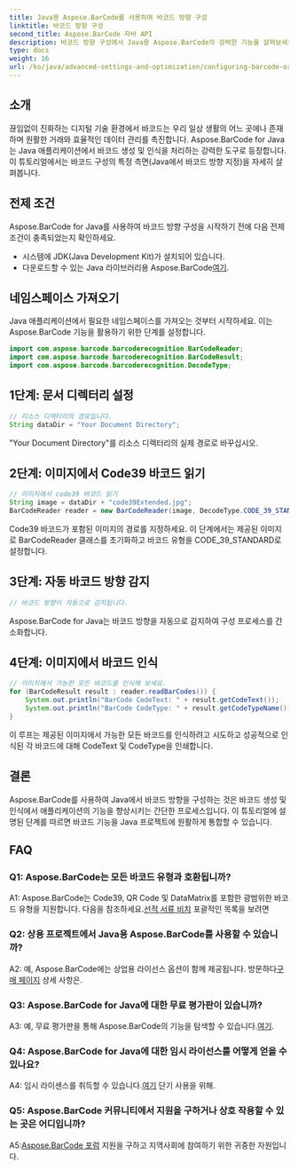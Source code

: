 ```yaml
---
title: Java용 Aspose.BarCode를 사용하여 바코드 방향 구성
linktitle: 바코드 방향 구성
second_title: Aspose.BarCode 자바 API
description: 바코드 방향 구성에서 Java용 Aspose.BarCode의 강력한 기능을 살펴보세요. Java 애플리케이션의 원활한 통합 및 인식을 위한 포괄적인 가이드입니다.
type: docs
weight: 16
url: /ko/java/advanced-settings-and-optimization/configuring-barcode-orientation/
---
```

## 소개

끊임없이 진화하는 디지털 기술 환경에서 바코드는 우리 일상 생활의 어느 곳에나 존재하며 원활한 거래와 효율적인 데이터 관리를 촉진합니다. Aspose.BarCode for Java는 Java 애플리케이션에서 바코드 생성 및 인식을 처리하는 강력한 도구로 등장합니다. 이 튜토리얼에서는 바코드 구성의 특정 측면(Java에서 바코드 방향 지정)을 자세히 살펴봅니다.

## 전제 조건

Aspose.BarCode for Java를 사용하여 바코드 방향 구성을 시작하기 전에 다음 전제 조건이 충족되었는지 확인하세요.

- 시스템에 JDK(Java Development Kit)가 설치되어 있습니다.
-  다운로드할 수 있는 Java 라이브러리용 Aspose.BarCode[여기](https://releases.aspose.com/barcode/java/).

## 네임스페이스 가져오기

Java 애플리케이션에서 필요한 네임스페이스를 가져오는 것부터 시작하세요. 이는 Aspose.BarCode 기능을 활용하기 위한 단계를 설정합니다.

```java
import com.aspose.barcode.barcoderecognition.BarCodeReader;
import com.aspose.barcode.barcoderecognition.BarCodeResult;
import com.aspose.barcode.barcoderecognition.DecodeType;


```

## 1단계: 문서 디렉터리 설정

```java
// 리소스 디렉터리의 경로입니다.
String dataDir = "Your Document Directory";
```

"Your Document Directory"를 리소스 디렉터리의 실제 경로로 바꾸십시오.

## 2단계: 이미지에서 Code39 바코드 읽기

```java
// 이미지에서 code39 바코드 읽기
String image = dataDir + "code39Extended.jpg";
BarCodeReader reader = new BarCodeReader(image, DecodeType.CODE_39_STANDARD);
```

Code39 바코드가 포함된 이미지의 경로를 지정하세요. 이 단계에서는 제공된 이미지로 BarCodeReader 클래스를 초기화하고 바코드 유형을 CODE_39_STANDARD로 설정합니다.

## 3단계: 자동 바코드 방향 감지

```java
// 바코드 방향이 자동으로 감지됩니다.
```

Aspose.BarCode for Java는 바코드 방향을 자동으로 감지하여 구성 프로세스를 간소화합니다.

## 4단계: 이미지에서 바코드 인식

```java
// 이미지에서 가능한 모든 바코드를 인식해 보세요.
for (BarCodeResult result : reader.readBarCodes()) {
    System.out.println("BarCode CodeText: " + result.getCodeText());
    System.out.println("BarCode CodeType: " + result.getCodeTypeName());
}
```

이 루프는 제공된 이미지에서 가능한 모든 바코드를 인식하려고 시도하고 성공적으로 인식된 각 바코드에 대해 CodeText 및 CodeType을 인쇄합니다.

## 결론

Aspose.BarCode를 사용하여 Java에서 바코드 방향을 구성하는 것은 바코드 생성 및 인식에서 애플리케이션의 기능을 향상시키는 간단한 프로세스입니다. 이 튜토리얼에 설명된 단계를 따르면 바코드 기능을 Java 프로젝트에 원활하게 통합할 수 있습니다.

## FAQ

### Q1: Aspose.BarCode는 모든 바코드 유형과 호환됩니까?

 A1: Aspose.BarCode는 Code39, QR Code 및 DataMatrix를 포함한 광범위한 바코드 유형을 지원합니다. 다음을 참조하세요.[선적 서류 비치](https://reference.aspose.com/barcode/java/) 포괄적인 목록을 보려면

### Q2: 상용 프로젝트에서 Java용 Aspose.BarCode를 사용할 수 있습니까?

 A2: 예, Aspose.BarCode에는 상업용 라이선스 옵션이 함께 제공됩니다. 방문하다[구매 페이지](https://purchase.aspose.com/buy) 상세 사항은.

### Q3: Aspose.BarCode for Java에 대한 무료 평가판이 있습니까?

A3: 예, 무료 평가판을 통해 Aspose.BarCode의 기능을 탐색할 수 있습니다.[여기](https://releases.aspose.com/).

### Q4: Aspose.BarCode for Java에 대한 임시 라이선스를 어떻게 얻을 수 있나요?

 A4: 임시 라이센스를 취득할 수 있습니다.[여기](https://purchase.aspose.com/temporary-license/) 단기 사용을 위해.

### Q5: Aspose.BarCode 커뮤니티에서 지원을 구하거나 상호 작용할 수 있는 곳은 어디입니까?

 A5:[Aspose.BarCode 포럼](https://forum.aspose.com/c/barcode/13) 지원을 구하고 지역사회에 참여하기 위한 귀중한 자원입니다.